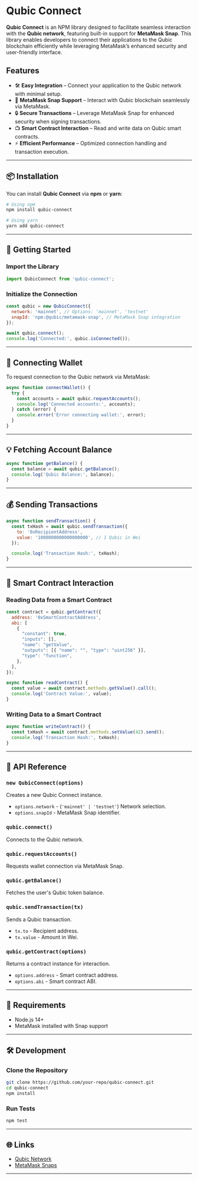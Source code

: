 # Qubic Connect

**Qubic Connect** is an NPM library designed to facilitate seamless interaction with the **Qubic network**, featuring built-in support for **MetaMask Snap**. This library enables developers to connect their applications to the Qubic blockchain efficiently while leveraging MetaMask’s enhanced security and user-friendly interface.

## Features

- 🛠 **Easy Integration** – Connect your application to the Qubic network with minimal setup.
- 🔗 **MetaMask Snap Support** – Interact with Qubic blockchain seamlessly via MetaMask.
- 🔒 **Secure Transactions** – Leverage MetaMask Snap for enhanced security when signing transactions.
- 📺 **Smart Contract Interaction** – Read and write data on Qubic smart contracts.
- ⚡ **Efficient Performance** – Optimized connection handling and transaction execution.

---

## 📦 Installation

You can install **Qubic Connect** via **npm** or **yarn**:

```sh
# Using npm
npm install qubic-connect

# Using yarn
yarn add qubic-connect
```

---

## 🚀 Getting Started

### Import the Library

```javascript
import QubicConnect from 'qubic-connect';
```

### Initialize the Connection

```javascript
const qubic = new QubicConnect({
  network: 'mainnet', // Options: 'mainnet', 'testnet'
  snapId: 'npm:@qubic/metamask-snap', // MetaMask Snap integration
});

await qubic.connect();
console.log('Connected:', qubic.isConnected());
```

---

## 🔑 Connecting Wallet

To request connection to the Qubic network via MetaMask:

```javascript
async function connectWallet() {
  try {
    const accounts = await qubic.requestAccounts();
    console.log('Connected accounts:', accounts);
  } catch (error) {
    console.error('Error connecting wallet:', error);
  }
}
```

---

## 💡 Fetching Account Balance

```javascript
async function getBalance() {
  const balance = await qubic.getBalance();
  console.log('Qubic Balance:', balance);
}
```

---

## 💰 Sending Transactions

```javascript
async function sendTransaction() {
  const txHash = await qubic.sendTransaction({
    to: '0xRecipientAddress',
    value: '1000000000000000000', // 1 Qubic in Wei
  });

  console.log('Transaction Hash:', txHash);
}
```

---

## 💜 Smart Contract Interaction

### Reading Data from a Smart Contract

```javascript
const contract = qubic.getContract({
  address: '0xSmartContractAddress',
  abi: [
    {
      "constant": true,
      "inputs": [],
      "name": "getValue",
      "outputs": [{ "name": "", "type": "uint256" }],
      "type": "function",
    },
  ],
});

async function readContract() {
  const value = await contract.methods.getValue().call();
  console.log('Contract Value:', value);
}
```

### Writing Data to a Smart Contract

```javascript
async function writeContract() {
  const txHash = await contract.methods.setValue(42).send();
  console.log('Transaction Hash:', txHash);
}
```

---

## 📝 API Reference

### `new QubicConnect(options)`
Creates a new Qubic Connect instance.

- `options.network` - (`'mainnet' | 'testnet'`) Network selection.
- `options.snapId` - MetaMask Snap identifier.

### `qubic.connect()`
Connects to the Qubic network.

### `qubic.requestAccounts()`
Requests wallet connection via MetaMask Snap.

### `qubic.getBalance()`
Fetches the user's Qubic token balance.

### `qubic.sendTransaction(tx)`
Sends a Qubic transaction.

- `tx.to` - Recipient address.
- `tx.value` - Amount in Wei.

### `qubic.getContract(options)`
Returns a contract instance for interaction.

- `options.address` - Smart contract address.
- `options.abi` - Smart contract ABI.

---

## 📌 Requirements

- Node.js 14+
- MetaMask installed with Snap support

---

## 🛠 Development

### Clone the Repository

```sh
git clone https://github.com/your-repo/qubic-connect.git
cd qubic-connect
npm install
```

### Run Tests

```sh
npm test
```

---

## 🌐 Links

- [Qubic Network](https://qubic.org/)
- [MetaMask Snaps](https://metamask.io/snaps/)

---
